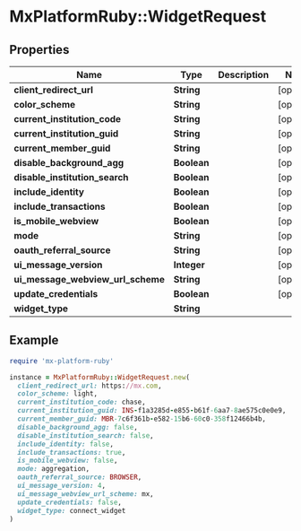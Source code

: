 # MxPlatformRuby::WidgetRequest

## Properties

| Name | Type | Description | Notes |
| ---- | ---- | ----------- | ----- |
| **client_redirect_url** | **String** |  | [optional] |
| **color_scheme** | **String** |  | [optional] |
| **current_institution_code** | **String** |  | [optional] |
| **current_institution_guid** | **String** |  | [optional] |
| **current_member_guid** | **String** |  | [optional] |
| **disable_background_agg** | **Boolean** |  | [optional] |
| **disable_institution_search** | **Boolean** |  | [optional] |
| **include_identity** | **Boolean** |  | [optional] |
| **include_transactions** | **Boolean** |  | [optional] |
| **is_mobile_webview** | **Boolean** |  | [optional] |
| **mode** | **String** |  | [optional] |
| **oauth_referral_source** | **String** |  | [optional] |
| **ui_message_version** | **Integer** |  | [optional] |
| **ui_message_webview_url_scheme** | **String** |  | [optional] |
| **update_credentials** | **Boolean** |  | [optional] |
| **widget_type** | **String** |  |  |

## Example

```ruby
require 'mx-platform-ruby'

instance = MxPlatformRuby::WidgetRequest.new(
  client_redirect_url: https://mx.com,
  color_scheme: light,
  current_institution_code: chase,
  current_institution_guid: INS-f1a3285d-e855-b61f-6aa7-8ae575c0e0e9,
  current_member_guid: MBR-7c6f361b-e582-15b6-60c0-358f12466b4b,
  disable_background_agg: false,
  disable_institution_search: false,
  include_identity: false,
  include_transactions: true,
  is_mobile_webview: false,
  mode: aggregation,
  oauth_referral_source: BROWSER,
  ui_message_version: 4,
  ui_message_webview_url_scheme: mx,
  update_credentials: false,
  widget_type: connect_widget
)
```

